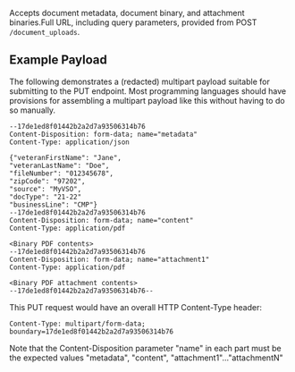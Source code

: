 Accepts document metadata, document binary, and attachment binaries.Full URL, including
query parameters, provided from POST `/document_uploads`.

## Example Payload

The following demonstrates a (redacted) multipart payload suitable for submitting to the PUT
endpoint. Most programming languages should have provisions for assembling a multipart
payload like this without having to do so manually.

```
--17de1ed8f01442b2a2d7a93506314b76
Content-Disposition: form-data; name="metadata"
Content-Type: application/json

{"veteranFirstName": "Jane",
"veteranLastName": "Doe",
"fileNumber": "012345678",
"zipCode": "97202",
"source": "MyVSO",
"docType": "21-22"
"businessLine": "CMP"}
--17de1ed8f01442b2a2d7a93506314b76
Content-Disposition: form-data; name="content"
Content-Type: application/pdf

<Binary PDF contents>
--17de1ed8f01442b2a2d7a93506314b76
Content-Disposition: form-data; name="attachment1"
Content-Type: application/pdf

<Binary PDF attachment contents>
--17de1ed8f01442b2a2d7a93506314b76--
```

This PUT request would have an overall HTTP Content-Type header:

```
Content-Type: multipart/form-data; boundary=17de1ed8f01442b2a2d7a93506314b76
```

Note that the Content-Disposition parameter "name" in each part must be the expected values
"metadata", "content", "attachment1"..."attachmentN"
